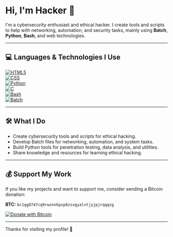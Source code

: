 # Hi, I'm Hacker 👋

I'm a cybersecurity enthusiast and ethical hacker. I create tools and scripts to help with networking, automation, and security tasks, mainly using **Batch**, **Python**, **Bash**, and web technologies.

---

## 💻 Languages & Technologies I Use

[![HTML5](https://img.shields.io/badge/HTML5-E34F26?logo=html5&logoColor=white&style=for-the-badge)](https://developer.mozilla.org/en-US/docs/Web/HTML)  
[![CSS](https://img.shields.io/badge/CSS3-1572B6?logo=css3&logoColor=white&style=for-the-badge)](https://developer.mozilla.org/en-US/docs/Web/CSS)  
[![Python](https://img.shields.io/badge/Python-3776AB?logo=python&logoColor=white&style=for-the-badge)](https://www.python.org/)  
[![C](https://img.shields.io/badge/C-00599C?logo=c&logoColor=white&style=for-the-badge)](https://en.cppreference.com/w/c)  
[![Bash](https://img.shields.io/badge/Bash-4EAA25?logo=gnu-bash&logoColor=white&style=for-the-badge)](https://www.gnu.org/software/bash/)  
[![Batch](https://img.shields.io/badge/Batch-F8C300?logo=windows&logoColor=white&style=for-the-badge)](https://en.wikipedia.org/wiki/Batch_file)

---

## 🛠️ What I Do

- Create cybersecurity tools and scripts for ethical hacking.  
- Develop Batch files for networking, automation, and system tasks.  
- Build Python tools for penetration testing, data analysis, and utilities.  
- Share knowledge and resources for learning ethical hacking.

---

## 💰 Support My Work

If you like my projects and want to support me, consider sending a Bitcoin donation:  

**BTC:** `bc1qg8747cq9rwznnhpxp6zsxgyalvtjyjpjrqqqzg`  

[![Donate with Bitcoin](https://img.shields.io/badge/Donate-BTC-orange?logo=bitcoin&style=for-the-badge)](bitcoin:bc1qg8747cq9rwznnhpxp6zsxgyalvtjyjpjrqqqzg)

---

Thanks for visiting my profile! 🚀
